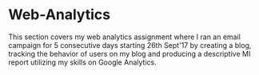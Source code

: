 # Web-Analytics

This section covers my web analytics assignment where I ran an email campaign for 5 consecutive days starting 26th Sept'17 by creating a blog, tracking the behavior of users on my blog and producing a descriptive MI report utilizing my skills on Google Analytics.
